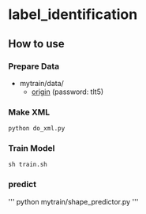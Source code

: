 # label_identification

## How to use

### Prepare Data

- mytrain/data/
	- [origin](https://pan.baidu.com/s/1dTEIfnnJ5_Gsru2nszcntw?errno=0&errmsg=Auth%20Login%20Sucess&&bduss=&ssnerror=0&traceid=#list/path=%2Fgithub%2Fprivate%2Flabel_identification%2Fdata&parentPath=%2Fgithub/origin.zip) (password: tlt5)
	
### Make XML
```
python do_xml.py
```

### Train Model
```
sh train.sh
```

### predict
'''
python mytrain/shape_predictor.py
'''
 